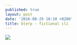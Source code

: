 ```yaml
---
published: true
layout: post
date: '2016-08-29 18:10 +0200'
title: blerp - fictional cli
---
```

![](http://imgs.xkcd.com/comics/man_page.png)